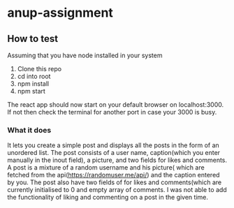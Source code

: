 # anup-assignment

## How to test

Assuming that you have node installed in your system
1. Clone this repo
2. cd into root
3. npm install
4. npm start

The react app should now start on your default browser on localhost:3000. If not then check the terminal for another port in case your 3000 is busy.

### What it does
 It lets you create a simple post and displays all the posts in the form of an unordered list.
 The post consists of a user name, caption(which you enter manually in the inout field), a picture, and two fields for likes and comments.
 A post is a mixture of a random username and his picture( which are fetched from the api(https://randomuser.me/api/) and the caption entered by you.
 The post also have two fields of for likes and comments(which are currently initialised to 0 and empty array of comments.
 I was not able to add the functionality of liking and commenting on a post in the given time.

